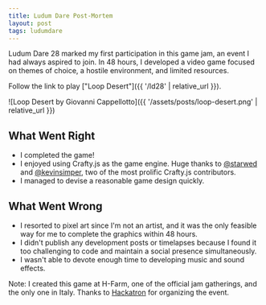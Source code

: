```yaml
---
title: Ludum Dare Post-Mortem
layout: post
tags: ludumdare
---
```


Ludum Dare 28 marked my first participation in this game jam, an event I had always aspired to join. In 48 hours, I developed a video game focused on themes of choice, a hostile environment, and limited resources.

Follow the link to play ["Loop Desert"]({{ '/ld28' | relative_url }}).

![Loop Desert by Giovanni Cappellotto]({{ '/assets/posts/loop-desert.png' | relative_url }})

## What Went Right

* I completed the game!
* I enjoyed using Crafty.js as the game engine. Huge thanks to [@starwed](https://github.com/starwed) and [@kevinsimper](https://github.com/kevinsimper), two of the most prolific Crafty.js contributors.
* I managed to devise a reasonable game design quickly.

## What Went Wrong

* I resorted to pixel art since I'm not an artist, and it was the only feasible way for me to complete the graphics within 48 hours.
* I didn't publish any development posts or timelapses because I found it too challenging to code and maintain a social presence simultaneously.
* I wasn't able to devote enough time to developing music and sound effects.

Note: I created this game at H-Farm, one of the official jam gatherings, and the only one in Italy. Thanks to [Hackatron](http://hackatron.org/) for organizing the event.
